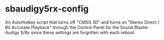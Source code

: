 # sbaudigy5rx-config
An AutoHotkey script that turns off "CMSS 3D" and turns on "Stereo Direct / Bit Accurate Playback" through the Control Panel for the Sound Blaster Audigy 5/Rx since these settings are forgotten with each reboot.
